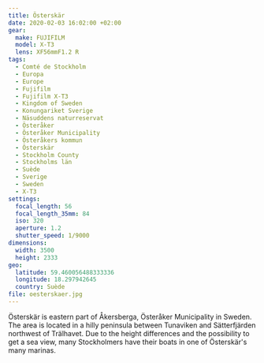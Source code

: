 ```yaml
---
title: Österskär
date: 2020-02-03 16:02:00 +02:00
gear:
  make: FUJIFILM
  model: X-T3
  lens: XF56mmF1.2 R
tags:
  - Comté de Stockholm
  - Europa
  - Europe
  - Fujifilm
  - Fujifilm X-T3
  - Kingdom of Sweden
  - Konungariket Sverige
  - Näsuddens naturreservat
  - Österåker
  - Österåker Municipality
  - Österåkers kommun
  - Österskär
  - Stockholm County
  - Stockholms län
  - Suède
  - Sverige
  - Sweden
  - X-T3
settings:
  focal_length: 56
  focal_length_35mm: 84
  iso: 320
  aperture: 1.2
  shutter_speed: 1/9000
dimensions:
  width: 3500
  height: 2333
geo:
  latitude: 59.460056488333336
  longitude: 18.297942645
  country: Suède
file: oesterskaer.jpg
---
```


Österskär is eastern part of Åkersberga, Österåker Municipality in Sweden. The area is located in a hilly peninsula between Tunaviken and Sätterfjärden northwest of Trälhavet. Due to the height differences and the possibility to get a sea view, many Stockholmers have their boats in one of Österskär's many marinas.
